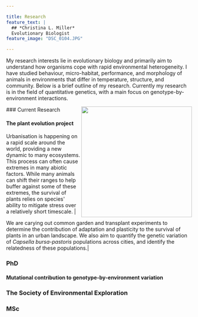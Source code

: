 ```yaml
---

title: Research
feature_text: |
  ## *Christina L. Miller* 
  Evolutionary Biologist 
feature_image: "DSC_0104.JPG"

---
```


My research interests lie in evolutionary biology and primarily aim to understand how organisms cope with rapid environmental heterogeneity. I have studied behaviour, micro-habitat, performance, and morphology of animals in environments that differ in temperature, structure, and community. Below is a brief outline of my research. Currently my research is in the field of quantitative genetics, with a main focus on genotype-by-environment interactions.

<img src="https://user-images.githubusercontent.com/127891763/234725830-af2119e3-3a92-4111-bbd0-3ec5f0bca101.jpg" align="right" width="300px"/> 
### Current Research 

#### The plant evolution project 

Urbanisation is happening on a rapid scale around the world, providing a new dynamic to many ecosystems. This process can often cause extremes in many abiotic factors.
While many animals can shift their ranges to help buffer against some of these extremes, the survival of plants relies on species' ability to mitigate stress over a relatively short timescale. |

We are carying out common garden and transplant experiments to determine the contribution of adaptation and plasticity to the survival of plants in an urban landscape. We also aim to quantify the genetic variation of *Capsella bursa-pastoris* populations across cities, and identify the relatedness of these populations.|


### PhD

#### Mutational contribution to genotype-by-environment variation


### The Society of Environmental Exploration 


### MSc


